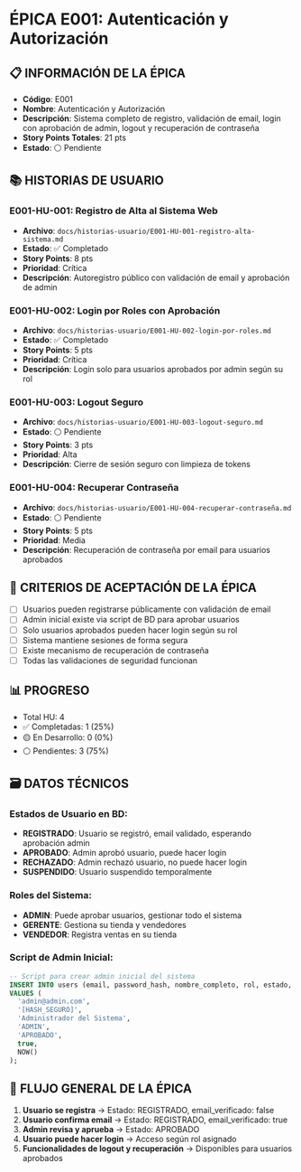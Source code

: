 # ÉPICA E001: Autenticación y Autorización

## 📋 INFORMACIÓN DE LA ÉPICA
- **Código**: E001
- **Nombre**: Autenticación y Autorización
- **Descripción**: Sistema completo de registro, validación de email, login con aprobación de admin, logout y recuperación de contraseña
- **Story Points Totales**: 21 pts
- **Estado**: ⚪ Pendiente

## 📚 HISTORIAS DE USUARIO

### E001-HU-001: Registro de Alta al Sistema Web
- **Archivo**: `docs/historias-usuario/E001-HU-001-registro-alta-sistema.md`
- **Estado**: ✅ Completado
- **Story Points**: 8 pts
- **Prioridad**: Crítica
- **Descripción**: Autoregistro público con validación de email y aprobación de admin

### E001-HU-002: Login por Roles con Aprobación
- **Archivo**: `docs/historias-usuario/E001-HU-002-login-por-roles.md`
- **Estado**: ✅ Completado
- **Story Points**: 5 pts
- **Prioridad**: Crítica
- **Descripción**: Login solo para usuarios aprobados por admin según su rol

### E001-HU-003: Logout Seguro
- **Archivo**: `docs/historias-usuario/E001-HU-003-logout-seguro.md`
- **Estado**: ⚪ Pendiente
- **Story Points**: 3 pts
- **Prioridad**: Alta
- **Descripción**: Cierre de sesión seguro con limpieza de tokens

### E001-HU-004: Recuperar Contraseña
- **Archivo**: `docs/historias-usuario/E001-HU-004-recuperar-contraseña.md`
- **Estado**: ⚪ Pendiente
- **Story Points**: 5 pts
- **Prioridad**: Media
- **Descripción**: Recuperación de contraseña por email para usuarios aprobados

## 🎯 CRITERIOS DE ACEPTACIÓN DE LA ÉPICA
- [ ] Usuarios pueden registrarse públicamente con validación de email
- [ ] Admin inicial existe via script de BD para aprobar usuarios
- [ ] Solo usuarios aprobados pueden hacer login según su rol
- [ ] Sistema mantiene sesiones de forma segura
- [ ] Existe mecanismo de recuperación de contraseña
- [ ] Todas las validaciones de seguridad funcionan

## 📊 PROGRESO
- Total HU: 4
- ✅ Completadas: 1 (25%)
- 🟡 En Desarrollo: 0 (0%)
- ⚪ Pendientes: 3 (75%)

## 🗃️ DATOS TÉCNICOS

### Estados de Usuario en BD:
- **REGISTRADO**: Usuario se registró, email validado, esperando aprobación admin
- **APROBADO**: Admin aprobó usuario, puede hacer login
- **RECHAZADO**: Admin rechazó usuario, no puede hacer login
- **SUSPENDIDO**: Usuario suspendido temporalmente

### Roles del Sistema:
- **ADMIN**: Puede aprobar usuarios, gestionar todo el sistema
- **GERENTE**: Gestiona su tienda y vendedores
- **VENDEDOR**: Registra ventas en su tienda

### Script de Admin Inicial:
```sql
-- Script para crear admin inicial del sistema
INSERT INTO users (email, password_hash, nombre_completo, rol, estado, email_verificado, created_at)
VALUES (
  'admin@admin.com',
  '[HASH_SEGURO]',
  'Administrador del Sistema',
  'ADMIN',
  'APROBADO',
  true,
  NOW()
);
```

## 🔄 FLUJO GENERAL DE LA ÉPICA
1. **Usuario se registra** → Estado: REGISTRADO, email_verificado: false
2. **Usuario confirma email** → Estado: REGISTRADO, email_verificado: true
3. **Admin revisa y aprueba** → Estado: APROBADO
4. **Usuario puede hacer login** → Acceso según rol asignado
5. **Funcionalidades de logout y recuperación** → Disponibles para usuarios aprobados